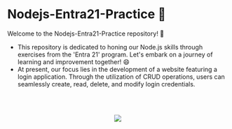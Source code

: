 # Nodejs-Entra21-Practice 🚀

Welcome to the Nodejs-Entra21-Practice repository! 📘

- This repository is dedicated to honing our Node.js skills through exercises from the 'Entra 21' program. Let's embark on a journey of learning and improvement together! 😄
- At present, our focus lies in the development of a website featuring a login application. Through the utilization of CRUD operations, users can seamlessly create, read, delete, and modify login credentials.

<br>
<br>

 <p align="center">
<a href="https://www.entra21.com.br/"> 
<img src= "https://cdn.sonicadigital.com.br/entra21/storage/header/257/original-61f8610472d4f.png">
</a>
</p>
